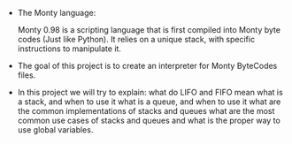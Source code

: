 * The Monty language:

  Monty 0.98 is a scripting language that is first compiled into Monty byte codes (Just like Python). It relies on a unique stack, with specific instructions to      manipulate it. 

* The goal of this project is to create an interpreter for Monty ByteCodes files.

* In this project we will try to explain:
 what do LIFO and FIFO mean
 what is a stack, and when to use it
 what is a queue, and when to use it
 what are the common implementations of stacks and queues
 what are the most common use cases of stacks and queues
and what is the proper way to use global variables.
